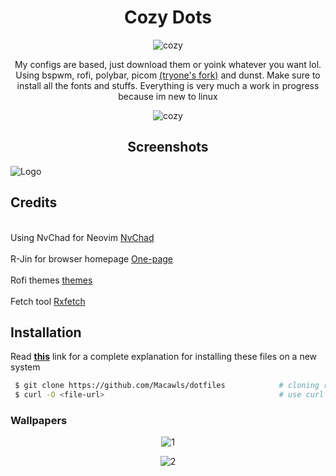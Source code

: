 <h1 align="center">Cozy Dots</h1>

<p align="center">
  <img src="https://i.imgur.com/EYZH7tB.png?raw=true" alt="cozy"/>
</p>
<p align="center">
My configs are based, just download them or yoink whatever you want lol. 
<br /> Using bspwm, rofi, polybar, picom 
<a href="https://github.com/tryone144/picom/tree/feature/dual_kawase">(tryone's fork)</a>
 and dunst. Make sure to install all the fonts and stuffs. Everything is very much a work in progress because im new to linux
</p>
<p align="center">
  <img src="https://i.imgur.com/Ipj6MYa.gif?raw=true" alt="cozy"/>
</p>
<h2 align="center">Screenshots</h2>

![Logo](https://i.imgur.com/YyVY6mM.png)

<h2 align="left">Credits</h2>
<p align="left">
<br> Using NvChad for Neovim <a href="https://github.com/NvChad/NvChad">NvChad</a> <br />
<br> R-Jin for browser homepage <a href="https://github.com/R-Jin/One-page">One-page</a> <br />
<br> Rofi themes <a href="https://github.com/Bleyom/rofi">themes</a> <br />
<br> Fetch tool <a href="https://github.com/Mangeshrex/rxfetch">Rxfetch</a> <br />
</p>

## Installation
Read **[this](https://www.atlassian.com/git/tutorials/dotfiles)** link for a complete explanation for installing these files on a new system
```bash
 $ git clone https://github.com/Macawls/dotfiles            # cloning repo
 $ curl -O <file-url>                                       # use curl or wget for specific files
```
### Wallpapers
<p align="center">
  <img src="https://i.imgur.com/FKgDglR.png" alt="1"/>
</p>
</p>
<p align="center">
  <img src="https://i.imgur.com/IWeY6T4.png" alt="2"/> 
</p>
